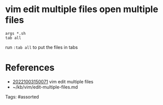 # vim edit multiple files open multiple files
```vim
args *.sh
tab all
```
run `:tab all` to put the files in tabs

# References
- [20221003150071](/zet/20221003150071/) vim edit multiple files
- ~/kb/vim/edit-multiple-files.md

Tags:
    #assorted

